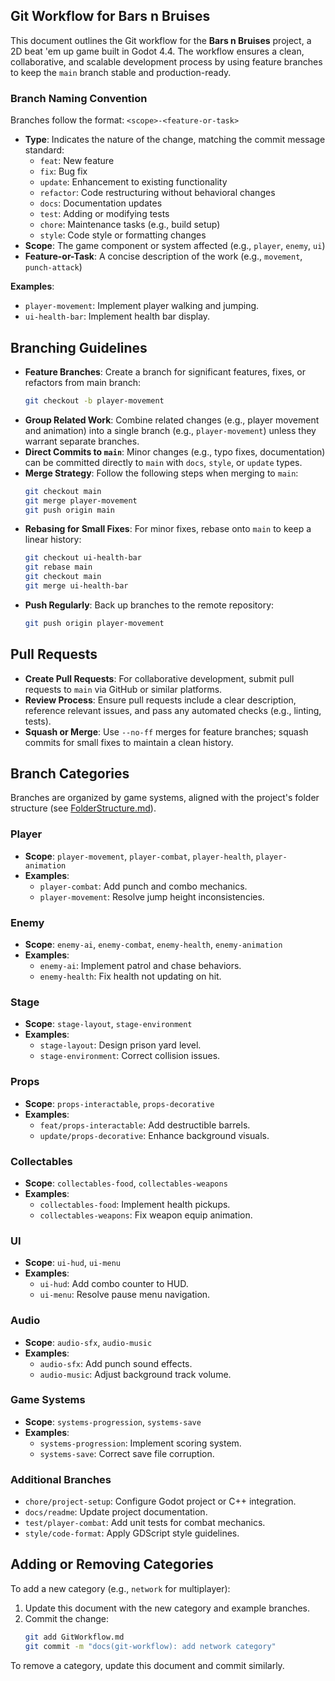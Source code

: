 ## Git Workflow for Bars n Bruises

This document outlines the Git workflow for the **Bars n Bruises** project, a 2D beat 'em up game built in Godot 4.4. The workflow ensures a clean, collaborative, and scalable development process by using feature branches to keep the `main` branch stable and production-ready.

### Branch Naming Convention

Branches follow the format: `<scope>-<feature-or-task>`

- **Type**: Indicates the nature of the change, matching the commit message standard:
  - `feat`: New feature
  - `fix`: Bug fix
  - `update`: Enhancement to existing functionality
  - `refactor`: Code restructuring without behavioral changes
  - `docs`: Documentation updates
  - `test`: Adding or modifying tests
  - `chore`: Maintenance tasks (e.g., build setup)
  - `style`: Code style or formatting changes
- **Scope**: The game component or system affected (e.g., `player`, `enemy`, `ui`)
- **Feature-or-Task**: A concise description of the work (e.g., `movement`, `punch-attack`)

**Examples**:
- `player-movement`: Implement player walking and jumping.
- `ui-health-bar`: Implement health bar display.

## Branching Guidelines

- **Feature Branches**: Create a branch for significant features, fixes, or refactors from main branch:
  ```bash
  git checkout -b player-movement
  ```
- **Group Related Work**: Combine related changes (e.g., player movement and animation) into a single branch (e.g., `player-movement`) unless they warrant separate branches.
- **Direct Commits to `main`**: Minor changes (e.g., typo fixes, documentation) can be committed directly to `main` with `docs`, `style`, or `update` types.
- **Merge Strategy**: Follow the following steps when merging to `main`:
  ```bash
  git checkout main
  git merge player-movement
  git push origin main
  ```
- **Rebasing for Small Fixes**: For minor fixes, rebase onto `main` to keep a linear history:
  ```bash
  git checkout ui-health-bar
  git rebase main
  git checkout main
  git merge ui-health-bar
  ```
- **Push Regularly**: Back up branches to the remote repository:
  ```bash
  git push origin player-movement
  ```

## Pull Requests

- **Create Pull Requests**: For collaborative development, submit pull requests to `main` via GitHub or similar platforms.
- **Review Process**: Ensure pull requests include a clear description, reference relevant issues, and pass any automated checks (e.g., linting, tests).
- **Squash or Merge**: Use `--no-ff` merges for feature branches; squash commits for small fixes to maintain a clean history.

## Branch Categories

Branches are organized by game systems, aligned with the project's folder structure (see [FolderStructure.md](FolderStructure.md)).

### Player
- **Scope**: `player-movement`, `player-combat`, `player-health`, `player-animation`
- **Examples**:
  - `player-combat`: Add punch and combo mechanics.
  - `player-movement`: Resolve jump height inconsistencies.

### Enemy
- **Scope**: `enemy-ai`, `enemy-combat`, `enemy-health`, `enemy-animation`
- **Examples**:
  - `enemy-ai`: Implement patrol and chase behaviors.
  - `enemy-health`: Fix health not updating on hit.

### Stage
- **Scope**: `stage-layout`, `stage-environment`
- **Examples**:
  - `stage-layout`: Design prison yard level.
  - `stage-environment`: Correct collision issues.

### Props
- **Scope**: `props-interactable`, `props-decorative`
- **Examples**:
  - `feat/props-interactable`: Add destructible barrels.
  - `update/props-decorative`: Enhance background visuals.

### Collectables
- **Scope**: `collectables-food`, `collectables-weapons`
- **Examples**:
  - `collectables-food`: Implement health pickups.
  - `collectables-weapons`: Fix weapon equip animation.

### UI
- **Scope**: `ui-hud`, `ui-menu`
- **Examples**:
  - `ui-hud`: Add combo counter to HUD.
  - `ui-menu`: Resolve pause menu navigation.

### Audio
- **Scope**: `audio-sfx`, `audio-music`
- **Examples**:
  - `audio-sfx`: Add punch sound effects.
  - `audio-music`: Adjust background track volume.

### Game Systems
- **Scope**: `systems-progression`, `systems-save`
- **Examples**:
  - `systems-progression`: Implement scoring system.
  - `systems-save`: Correct save file corruption.

### Additional Branches
- `chore/project-setup`: Configure Godot project or C++ integration.
- `docs/readme`: Update project documentation.
- `test/player-combat`: Add unit tests for combat mechanics.
- `style/code-format`: Apply GDScript style guidelines.

## Adding or Removing Categories

To add a new category (e.g., `network` for multiplayer):
1. Update this document with the new category and example branches.
2. Commit the change:
   ```bash
   git add GitWorkflow.md
   git commit -m "docs(git-workflow): add network category"
   ```

To remove a category, update this document and commit similarly.